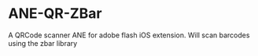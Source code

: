ANE-QR-ZBar
===========

A QRCode scanner ANE for adobe flash iOS extension. Will scan barcodes using the zbar library